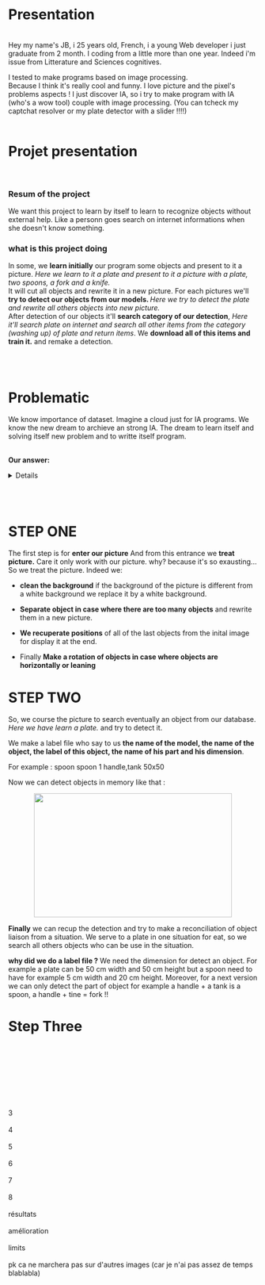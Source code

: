 <h1>Presentation</h1>
<br>
Hey my name's JB, i 25 years old, French, i a young Web developer i just graduate from 2 month. I coding from a little more than one year. Indeed i'm issue from Litterature and Sciences cognitives. <br>

I tested to make programs based on image processing.<br> Because I think it's really cool and funny. I love picture and the pixel's problems aspects ! I just discover IA, so i try to make program with IA (who's a wow tool) couple with image processing. (You can tcheck my captchat resolver or my plate detector with a slider !!!!)
<br><br>

<h1>Projet presentation</h1>
<br>

<h3>Resum of the project</h3>

We want this project to learn by itself to learn to recognize objects without external help. Like a personn goes search on internet informations when she doesn't know something.

<h3>what is this project doing</h3>

In some, we <strong>learn initially</strong> our program some objects and present to it a picture. <em>Here we learn to it a plate and present to it a picture with a plate, two spoons, a fork and a knife.</em>
<br>
It will cut all objects and rewrite it in a new picture. For each pictures we'll <strong>try to detect our objects from our models. </strong><em>Here we try to detect the plate and rewrite all others objects into new picture.</em><br>
After detection of our objects it'll <strong>search category of our detection</strong>, <em>Here it'll search plate on internet and search all other items from the category (washing up) of plate and return items</em>. We <strong>download all of this items and train it.</strong> and remake a detection.

<br><br>


<h1>Problematic</h1>

We know importance of dataset. Imagine a cloud just for IA programs. We know the new dream to archieve an strong IA. The dream to learn itself and solving itself new problem and to writte itself program.
<br><br>

<strong>Our answer:</strong> 

<details>We tried with low result. But it didn't answer to the problematic it just for catching eyes ^^

<br><br>

<h2>This is what we do in real.</h2>
<h3>We try to detect unknow objects from plate by learning from google image.</h3>

![diagramme](https://user-images.githubusercontent.com/54853371/67506530-7e390b00-f68d-11e9-8085-913d96b38d0e.png)

</details>

<br><br>








<strong><h1>STEP ONE</h1></strong>

The first step is for <strong>enter our picture</strong> And from this entrance we <strong>treat picture.</strong> Care it only work with our picture. why? because it's so exausting...
<br>
So we treat the picture. Indeed we:
<br>
- <strong>clean the background</strong> if the background of the picture is different from a white background we replace it by a white background.

- <strong>Separate object in case where there are too many objects</strong> and rewrite them in a new picture.

- <strong>We recuperate positions</strong> of all of the last objects from the inital image for display it at the end.

- Finally <strong>Make a rotation of objects in case where objects are horizontally or leaning</strong>
                                      






<strong><h1>STEP TWO</h1></strong>

So, we course the picture to search eventually an object from our database. <em>Here we have learn a plate.</em> and try to detect it.


We make a label file who say to us <strong>the name of the model, the name of the object, the label of this object, the name of his part and his dimension</strong>.
<br> 

For example : spoon spoon 1 handle,tank 50x50

Now we can detect objects in memory like that :

<p align="center">
  <img width="400" height="250" src="https://user-images.githubusercontent.com/54853371/67530531-9de92700-f6bf-11e9-9baa-2014c7e99217.jpg">
</p>


<strong>Finally</strong> we can recup the detection and try to make a reconciliation of object liaison from a situation. We serve to a plate in one situation for eat, so we search all others objects who can be use in the situation.

<strong>why did we do a label file ?</strong> We need the dimension for detect an object. For example a plate can be 50 cm width and 50 cm height but a spoon need to have for example 5 cm width and 20 cm height. Moreover, for a next version we can only detect the part of object for example a handle + a tank is a spoon, a handle + tine = fork !!

                                         

<h1>Step Three</h1>




<br><br>





<br><br>

<br><br>
3
<br><br>
4
<br><br>
5
<br><br>
6
<br><br>
7
<br><br>
8
<br><br>
résultats
<br><br>
amélioration
<br><br>
limits
<br><br>
pk ca ne marchera pas sur d'autres images (car je n'ai pas assez de temps blablabla)
<br><br>
